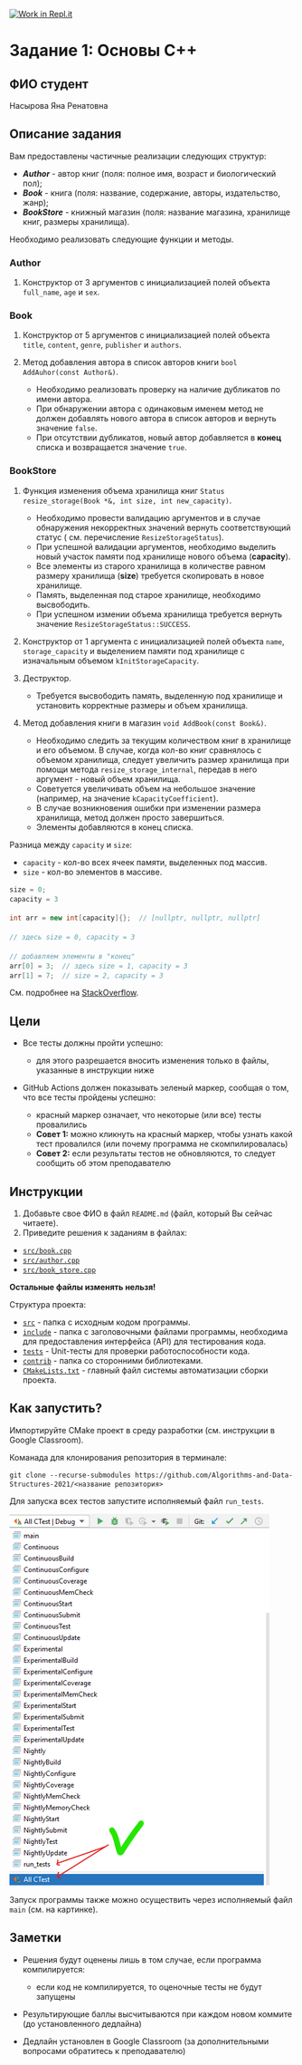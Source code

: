 [![Work in Repl.it](https://classroom.github.com/assets/work-in-replit-14baed9a392b3a25080506f3b7b6d57f295ec2978f6f33ec97e36a161684cbe9.svg)](https://classroom.github.com/online_ide?assignment_repo_id=4426587&assignment_repo_type=AssignmentRepo)
# Задание 1: Основы C++

## ФИО студент

Насырова Яна Ренатовна

## Описание задания

Вам предоставлены частичные реализации следующих структур:

- ***Author*** - автор книг (поля: полное имя, возраст и биологический пол);
- ***Book*** - книга (поля: название, содержание, авторы, издательство, жанр);
- ***BookStore*** - книжный магазин (поля: название магазина, хранилище книг, размеры хранилища).

Необходимо реализовать следующие функции и методы.

### Author

1. Конструктор от 3 аргументов с инициализацией полей объекта `full_name`, `age` и `sex`. 

### Book

1. Конструктор от 5 аргументов с инициализацией полей объекта `title`, `content`,
   `genre`, `publisher` и `authors`.


2. Метод добавления автора в список авторов книги `bool AddAuhor(const Author&)`. 
    - Необходимо реализовать проверку на наличие дубликатов по имени автора. 
    - При обнаружении автора с одинаковым именем метод не должен добавлять нового автора в
   список авторов и вернуть значение `false`. 
    - При отсутствии дубликатов, новый автор добавляется в **конец** списка и возвращается значение `true`.

### BookStore

1. Функция изменения объема хранилища книг `Status resize_storage(Book *&, int size, int new_capacity)`.

    - Необходимо провести валидацию аргументов и в случае обнаружения некорректных значений вернуть соответствующий
      статус (
      см. перечисление `ResizeStorageStatus`).
    - При успешной валидации аргументов, необходимо выделить новый участок памяти под хранилище нового объема
      (**capacity**).
    - Все элементы из старого хранилища в количестве равном размеру хранилища (**size**) требуется скопировать в новое
      хранилище.
    - Память, выделенная под старое хранилище, необходимо высвободить.
    - При успешном измении объема хранилища требуется вернуть значение `ResizeStorageStatus::SUCCESS`.


2. Конструктор от 1 аргумента с инициализацией полей объекта `name`, `storage_capacity` и выделением памяти под
   хранилище с изначальным объемом `kInitStorageCapacity`.


3. Деструктор.
    - Требуется высвободить память, выделенную под хранилище и установить корректные размеры и объем хранилища.


4. Метод добавления книги в магазин `void AddBook(const Book&)`.
    - Необходимо следить за текущим количеством книг в хранилище и его объемом. В случае, когда кол-во книг сравнялось с
      объемом хранилища, следует увеличить размер хранилища при помощи метода `resize_storage_internal`, передав в него
      аргумент - новый объем хранилища.
    - Советуется увеличивать объем на небольшое значение (например, на значение `kCapacityCoefficient`).
    - В случае возникновения ошибки при изменении размера хранилища, метод должен просто завершиться.
    - Элементы добавляются в конец списка.

Разница между `capacity` и `size`:

- `capacity` - кол-во всех ячеек памяти, выделенных под массив.
- `size` - кол-во элементов в массиве.

```c++
size = 0;
capacity = 3

int arr = new int[capacity]{};  // [nullptr, nullptr, nullptr]

// здесь size = 0, capacity = 3

// добавляем элементы в "конец"
arr[0] = 3;  // здесь size = 1, capacity = 3
arr[1] = 7;  // size = 2, capacity = 3
```

См. подробнее на [StackOverflow](https://stackoverflow.com/questions/6296945/size-vs-capacity-of-a-vector).

## Цели

- Все тесты должны пройти успешно:
    - для этого разрешается вносить изменения только в файлы, указанные в инструкции ниже

- GitHub Actions должен показывать зеленый маркер, сообщая о том, что все тесты пройдены успешно:
    - красный маркер означает, что некоторые (или все) тесты провалились
    - **Совет 1:** можно кликнуть на красный маркер, чтобы узнать какой тест провалился (или почему программа не
      скомпилировалась)
    - **Совет 2:** если результаты тестов не обновляются, то следует сообщить об этом преподавателю

## Инструкции

1. Добавьте свое ФИО в файл `README.md` (файл, который Вы сейчас читаете).
2. Приведите решения к заданиям в файлах:

- [`src/book.cpp`](src/book.cpp)
- [`src/author.cpp`](src/author.cpp)
- [`src/book_store.cpp`](src/book_store.cpp)

**Остальные файлы изменять нельзя!**

Структура проекта:

- [`src`](src) - папка с исходным кодом программы.
- [`include`](include) - папка с заголовочными файлами программы, необходима для предоставления интерфейса (API) для
  тестирования кода.
- [`tests`](tests) - Unit-тесты для проверки работоспособности кода.
- [`contrib`](contrib) - папка со сторонними библиотеками.
- [`CMakeLists.txt`](CMakeLists.txt) - главный файл системы автоматизации сборки проекта.

## Как запустить?

Импортируйте CMake проект в среду разработки (см. инструкции в Google Classroom).

Команада для клонирования репозитория в терминале:

```shell
git clone --recurse-submodules https://github.com/Algorithms-and-Data-Structures-2021/<название репозитория>
```

Для запуска всех тестов запустите исполняемый файл `run_tests`.

![Запуск всех тестов](assets/how-to-run-all-tests.png)

Запуск программы также можно осуществить через исполняемый файл `main` (см. на картинке).

## Заметки

- Решения будут оценены лишь в том случае, если программа компилируется:
    - если код не компилируется, то оценочные тесты не будут запущены

- Результирующие баллы высчитываются при каждом новом коммите (до установленного дедлайна)
- Дедлайн установлен в Google Classroom (за дополнительными вопросами обратитесь к преподавателю)

